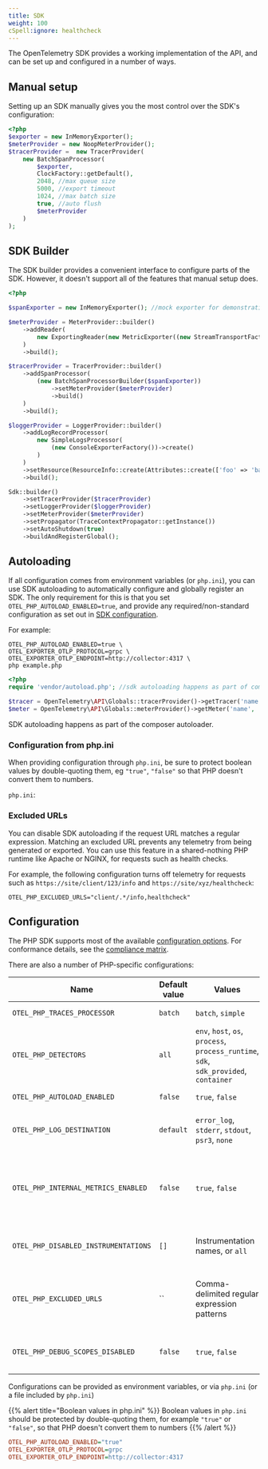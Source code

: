 ```yaml
---
title: SDK
weight: 100
cSpell:ignore: healthcheck
---
```


The OpenTelemetry SDK provides a working implementation of the API, and can be
set up and configured in a number of ways.

## Manual setup

Setting up an SDK manually gives you the most control over the SDK's
configuration:

```php
<?php
$exporter = new InMemoryExporter();
$meterProvider = new NoopMeterProvider();
$tracerProvider =  new TracerProvider(
    new BatchSpanProcessor(
        $exporter,
        ClockFactory::getDefault(),
        2048, //max queue size
        5000, //export timeout
        1024, //max batch size
        true, //auto flush
        $meterProvider
    )
);
```

## SDK Builder

The SDK builder provides a convenient interface to configure parts of the SDK.
However, it doesn't support all of the features that manual setup does.

```php
<?php

$spanExporter = new InMemoryExporter(); //mock exporter for demonstration purposes

$meterProvider = MeterProvider::builder()
    ->addReader(
        new ExportingReader(new MetricExporter((new StreamTransportFactory())->create(STDOUT, 'application/x-ndjson'), /*Temporality::CUMULATIVE*/))
    )
    ->build();

$tracerProvider = TracerProvider::builder()
    ->addSpanProcessor(
        (new BatchSpanProcessorBuilder($spanExporter))
            ->setMeterProvider($meterProvider)
            ->build()
    )
    ->build();

$loggerProvider = LoggerProvider::builder()
    ->addLogRecordProcessor(
        new SimpleLogsProcessor(
            (new ConsoleExporterFactory())->create()
        )
    )
    ->setResource(ResourceInfo::create(Attributes::create(['foo' => 'bar'])))
    ->build();

Sdk::builder()
    ->setTracerProvider($tracerProvider)
    ->setLoggerProvider($loggerProvider)
    ->setMeterProvider($meterProvider)
    ->setPropagator(TraceContextPropagator::getInstance())
    ->setAutoShutdown(true)
    ->buildAndRegisterGlobal();
```

## Autoloading

If all configuration comes from environment variables (or `php.ini`), you can
use SDK autoloading to automatically configure and globally register an SDK. The
only requirement for this is that you set `OTEL_PHP_AUTOLOAD_ENABLED=true`, and
provide any required/non-standard configuration as set out in
[SDK configuration](/docs/languages/sdk-configuration/).

For example:

```shell
OTEL_PHP_AUTOLOAD_ENABLED=true \
OTEL_EXPORTER_OTLP_PROTOCOL=grpc \
OTEL_EXPORTER_OTLP_ENDPOINT=http://collector:4317 \
php example.php
```

```php
<?php
require 'vendor/autoload.php'; //sdk autoloading happens as part of composer initialization

$tracer = OpenTelemetry\API\Globals::tracerProvider()->getTracer('name', 'version', 'schema.url', [/*attributes*/]);
$meter = OpenTelemetry\API\Globals::meterProvider()->getMeter('name', 'version', 'schema.url', [/*attributes*/]);
```

SDK autoloading happens as part of the composer autoloader.

### Configuration from php.ini

When providing configuration through `php.ini`, be sure to protect boolean values
by double-quoting them, eg `"true"`, `"false"` so that PHP doesn't convert them
to numbers.

`php.ini`:


### Excluded URLs

You can disable SDK autoloading if the request URL matches a regular expression.
Matching an excluded URL prevents any telemetry from being generated or
exported. You can use this feature in a shared-nothing PHP runtime like Apache
or NGINX, for requests such as health checks.

For example, the following configuration turns off telemetry for requests such
as `https://site/client/123/info` and `https://site/xyz/healthcheck`:

```shell
OTEL_PHP_EXCLUDED_URLS="client/.*/info,healthcheck"
```

## Configuration

The PHP SDK supports most of the available
[configuration options](/docs/languages/sdk-configuration/). For conformance
details, see the
[compliance matrix](https://github.com/open-telemetry/opentelemetry-specification/blob/main/spec-compliance-matrix.md).

There are also a number of PHP-specific configurations:

| Name                                 | Default value | Values                                                                                | Example                      | Description                                                                                  |
| ------------------------------------ | ------------- | ------------------------------------------------------------------------------------- | ---------------------------- | -------------------------------------------------------------------------------------------- |
| `OTEL_PHP_TRACES_PROCESSOR`          | `batch`       | `batch`, `simple`                                                                     | `simple`                     | Span processor selection                                                                     |
| `OTEL_PHP_DETECTORS`                 | `all`         | `env`, `host`, `os`, `process`, `process_runtime`, `sdk`, `sdk_provided`, `container` | `env,os,process`             | Resource detector selection                                                                  |
| `OTEL_PHP_AUTOLOAD_ENABLED`          | `false`       | `true`, `false`                                                                       | `true`                       | Enable/disable SDK autoloading                                                               |
| `OTEL_PHP_LOG_DESTINATION`           | `default`     | `error_log`, `stderr`, `stdout`, `psr3`, `none`                                       | `stderr`                     | Where internal errors and warnings will be sent                                              |
| `OTEL_PHP_INTERNAL_METRICS_ENABLED`  | `false`       | `true`, `false`                                                                       | `true`                       | Whether the SDK should emit metrics about its internal state (for example, batch processors) |
| `OTEL_PHP_DISABLED_INSTRUMENTATIONS` | `[]`          | Instrumentation names, or `all`                                                       | `psr15,psr18`                | Disable one or more installed auto-instrumentations                                          |
| `OTEL_PHP_EXCLUDED_URLS`             | ``            | Comma-delimited regular expression patterns                                           | `client/.*/info,healthcheck` | Do not load the SDK if request URL matches one of the supplied regular expressions           |
| `OTEL_PHP_DEBUG_SCOPES_DISABLED`     | `false`       | `true`, `false`                                                                       | `true`                       | Turn on or off scope detachment debugging.                                                   |

Configurations can be provided as environment variables, or via `php.ini` (or a
file included by `php.ini`)

{{% alert title="Boolean values in php.ini" %}}
Boolean values in `php.ini` should be protected by double-quoting them, for
example `"true"` or `"false"`, so that PHP doesn't convert them to numbers
{{% /alert %}}

```ini
OTEL_PHP_AUTOLOAD_ENABLED="true"
OTEL_EXPORTER_OTLP_PROTOCOL=grpc
OTEL_EXPORTER_OTLP_ENDPOINT=http://collector:4317
```
